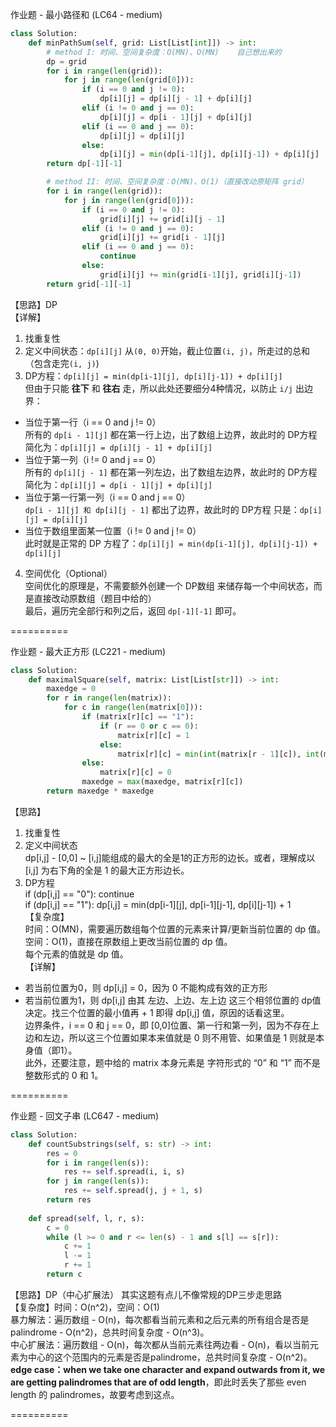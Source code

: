 作业题 - 最小路径和 (LC64 - medium)
```python
class Solution:
    def minPathSum(self, grid: List[List[int]]) -> int:
        # method I: 时间、空间复杂度：O(MN)、O(MN)	自己想出来的
        dp = grid
        for i in range(len(grid)):
            for j in range(len(grid[0])):
                if (i == 0 and j != 0):
                    dp[i][j] = dp[i][j - 1] + dp[i][j]
                elif (i != 0 and j == 0):
                    dp[i][j] = dp[i - 1][j] + dp[i][j]
                elif (i == 0 and j == 0):
                    dp[i][j] = dp[i][j]
                else:
                    dp[i][j] = min(dp[i-1][j], dp[i][j-1]) + dp[i][j]
        return dp[-1][-1]

        # method II: 时间、空间复杂度：O(MN)、O(1)（直接改动原矩阵 grid）
        for i in range(len(grid)):
            for j in range(len(grid[0])):
                if (i == 0 and j != 0):
                    grid[i][j] += grid[i][j - 1]
                elif (i != 0 and j == 0):
                    grid[i][j] += grid[i - 1][j]
                elif (i == 0 and j == 0):
                    continue
                else:
                    grid[i][j] += min(grid[i-1][j], grid[i][j-1])
        return grid[-1][-1]
```
【思路】DP  
【详解】  
1. 找重复性  
2. 定义中间状态：`dp[i][j]` 从`(0, 0)`开始，截止位置`(i, j)`，所走过的总和（包含走完`(i, j)`)
3. DP方程：`dp[i][j] = min(dp[i-1][j], dp[i][j-1]) + dp[i][j]`  
    但由于只能 **往下** 和 **往右** 走，所以此处还要细分4种情况，以防止 `i/j` 出边界：
* 当位于第一行（i == 0 and j != 0）  
    所有的 `dp[i - 1][j]` 都在第一行上边，出了数组上边界，故此时的 DP方程 简化为：`dp[i][j] = dp[i][j - 1] + dp[i][j]`  
* 当位于第一列（i != 0 and j == 0）  
    所有的 `dp[i][j - 1]` 都在第一列左边，出了数组左边界，故此时的 DP方程 简化为：`dp[i][j] = dp[i - 1][j] + dp[i][j]`  
* 当位于第一行第一列（i == 0 and j == 0）  
    `dp[i - 1][j] 和 dp[i][j - 1]` 都出了边界，故此时的 DP方程 只是：`dp[i][j] = dp[i][j]`  
* 当位于数组里面某一位置（i != 0 and j != 0）  
    此时就是正常的 DP 方程了：`dp[i][j] = min(dp[i-1][j], dp[i][j-1]) + dp[i][j]`  
4. 空间优化（Optional）  
    空间优化的原理是，不需要额外创建一个 DP数组 来储存每一个中间状态，而是直接改动原数组（题目中给的）  
最后，遍历完全部行和列之后，返回 `dp[-1][-1]` 即可。  

==========  

作业题 - 最大正方形 (LC221 - medium)  
```python
class Solution:
    def maximalSquare(self, matrix: List[List[str]]) -> int:
        maxedge = 0
        for r in range(len(matrix)):
            for c in range(len(matrix[0])):
                if (matrix[r][c] == "1"):
                    if (r == 0 or c == 0):
                        matrix[r][c] = 1
                    else:
                        matrix[r][c] = min(int(matrix[r - 1][c]), int(matrix[r - 1][c - 1]), int(matrix[r][c - 1])) + 1
                else:
                    matrix[r][c] = 0
                maxedge = max(maxedge, matrix[r][c])
        return maxedge * maxedge
```
【思路】  
1. 找重复性  
2. 定义中间状态  
    dp[i,j] - [0,0] ~ [i,j]能组成的最大的全是1的正方形的边长。或者，理解成以 [i,j] 为右下角的全是 1 的最大正方形边长。  
3. DP方程  
	if (dp[i,j] == "0"): continue  
	if (dp[i,j] == "1"): dp[i,j] = min(dp[i-1][j], dp[i-1][j-1], dp[i][j-1]) + 1  
【复杂度】  
    时间：O(MN)，需要遍历数组每个位置的元素来计算/更新当前位置的 dp 值。  
    空间：O(1)，直接在原数组上更改当前位置的 dp 值。  
    每个元素的值就是 dp 值。  
【详解】  
- 若当前位置为0，则 dp[i,j] = 0，因为 0 不能构成有效的正方形  
- 若当前位置为1，则 dp[i,j] 由其 左边、上边、左上边 这三个相邻位置的 dp值 决定。找三个位置的最小值再 + 1 即得 dp[i,j] 值，原因的话看这里。  
边界条件，i == 0 和 j == 0，即 [0,0]位置、第一行和第一列，因为不存在上边和左边，所以这三个位置如果本来值就是 0 则不用管、如果值是 1 则就是本身值（即1）。  
此外，还要注意，题中给的 matrix 本身元素是 字符形式的 “0” 和 “1” 而不是 整数形式的 0 和 1。  

==========  

作业题 - 回文子串 (LC647 - medium)  
```python
class Solution:
    def countSubstrings(self, s: str) -> int:
        res = 0
        for i in range(len(s)):
            res += self.spread(i, i, s)
        for j in range(len(s)):
            res += self.spread(j, j + 1, s)
        return res
            
    def spread(self, l, r, s):
        c = 0
        while (l >= 0 and r <= len(s) - 1 and s[l] == s[r]):
            c += 1
            l -= 1
            r += 1
        return c
```
【思路】DP（中心扩展法）		其实这题有点儿不像常规的DP三步走思路  
【复杂度】时间：O(n^2)，空间：O(1)  
暴力解法：遍历数组 - O(n)，每次都看当前元素和之后元素的所有组合是否是palindrome - O(n^2)，总共时间复杂度 - O(n^3)。  
中心扩展法：遍历数组 - O(n)，每次都从当前元素往两边看 - O(n)，看以当前元素为中心的这个范围内的元素是否是palindrome，总共时间复杂度 - O(n^2)。  
**edge case：when we take one character and expand outwards from it, we are getting palindromes that are of odd length**，即此时丢失了那些 even length 的 palindromes，故要考虑到这点。  

==========

